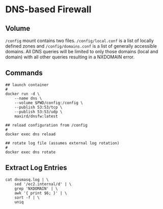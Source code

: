 # DNS-based Firewall

## Volume

`/config` mount contains two files. `/config/local.conf` is a list of locally defined
zones and `/config/domains.conf` is a list of generally accessible domains. All DNS
queries will be limited to only those domains (local and domain) with all other
queries resulting in a NXDOMAIN error.

## Commands

```shellscript
## launch container
#
docker run -d \
    --name dns \
    --volume $PWD/config:/config \
    --publish 53:53/tcp \
    --publish 53:53/udp \
    maxird/dnsfw:latest

## reload configuration from /config
#
docker exec dns reload

## rotate log file (assumes external log rotation)
#
docker exec dns rotate

```

## Extract Log Entries

```shellscript
cat dnsmasq.log | \
    sed '/ec2.internal/d' | \
    grep 'NXDOMAIN' | \
    awk '{ print $6; }' | \
    sort -f | \
    uniq
```
